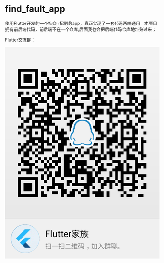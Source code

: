 # find_fault_app

使用Flutter开发的一个社交+招聘的app，真正实现了一套代码两端通用，本项目拥有前后端代码，前后端不在一个仓库,后面我也会把后端代码仓库地址贴过来；

Flutter交流群：

![Image text](https://github.com/ass233/find_fault_app/blob/master/comImage/temp_qrcode_share_735451168.png?raw=true)